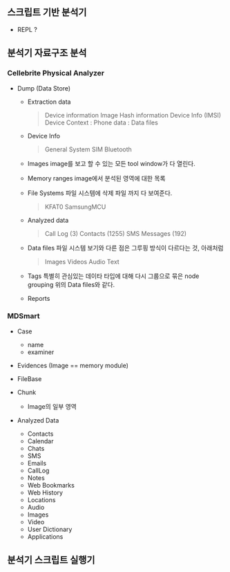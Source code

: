 ## 스크립트 기반 분석기
  * REPL ?

## 분석기 자료구조 분석
### Cellebrite Physical Analyzer
  * Dump (Data Store)
    - Extraction data
      > Device information
      > Image Hash information
      > Device Info (IMSI)
      > Device Context 
        : Phone data
        : Data files

    - Device Info
      > General
      > System
      > SIM
      > Bluetooth

    - Images
      image를 보고 할 수 있는 모든 tool window가 다 열린다.
      > 

    - Memory ranges
      image에서 분석된 영역에 대한 목록
      >

    - File Systems
      파일 시스템에 삭제 파일 까지 다 보여준다.
      > KFAT0
      > SamsungMCU

    - Analyzed data
      > Call Log (3)
      > Contacts (1255)
      > SMS Messages (192)

    - Data files
      파일 시스템 보기와 다른 점은 그루핑 방식이 다르다는 것, 아래처럼
      > Images
      > Videos
      > Audio
      > Text

    - Tags
      특별히 관심있는 데이타 타입에 대해 다시 그룹으로 묶은 node
      grouping 위의 Data files와 같다.

    - Reports

### MDSmart
  * Case
    - name
    - examiner

  * Evidences (Image == memory module)

  * FileBase

  * Chunk
    - Image의 일부 영역

  * Analyzed Data
    - Contacts
    - Calendar
    - Chats
    - SMS
    - Emails
    - CallLog
    - Notes
    - Web Bookmarks
    - Web History
    - Locations
    - Audio
    - Images
    - Video
    - User Dictionary
    - Applications

## 분석기 스크립트 실행기

